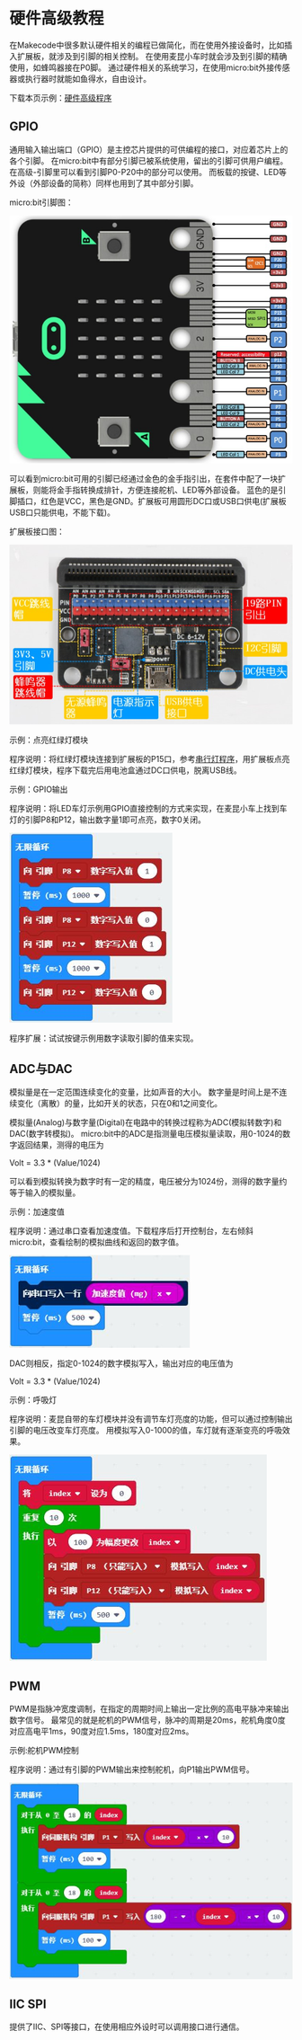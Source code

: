 # 硬件高级教程

在Makecode中很多默认硬件相关的编程已做简化，而在使用外接设备时，比如插入扩展板，就涉及到引脚的相关控制。
在使用麦昆小车时就会涉及到引脚的精确使用，如蜂鸣器接在P0脚。
通过硬件相关的系统学习，在使用micro:bit外接传感器或执行器时就能如鱼得水，自由设计。

下载本页示例：[硬件高级程序](https://github.com/mu-opensource/Tosee-docs/raw/master/SelfDriving/SelfDriving_MakeCode/sources/hardware.zip)

## GPIO

通用输入输出端口（GPIO）是主控芯片提供的可供编程的接口，对应着芯片上的各个引脚。
在micro:bit中有部分引脚已被系统使用，留出的引脚可供用户编程。在高级-引脚里可以看到引脚P0-P20中的部分可以使用。
而板载的按键、LED等外设（外部设备的简称）同样也用到了其中部分引脚。

micro:bit引脚图：

![](./images/hardware/microbit_pinout.jpg)

可以看到micro:bit可用的引脚已经通过金色的金手指引出，在套件中配了一块扩展板，则能将金手指转换成排针，方便连接舵机、LED等外部设备。
蓝色的是引脚插口，红色是VCC，黑色是GND。扩展板可用圆形DC口或USB口供电(扩展板USB口只能供电，不能下载)。

扩展板接口图：

![](./images/hardware/IObit_front.jpg)

示例：点亮红绿灯模块

程序说明：将红绿灯模块连接到扩展板的P15口，参考[串行灯程序](https://Tosee-docs.readthedocs.io/zh_CN/latest/SelfDriving/SelfDriving_MakeCode/SelfDriving_MakeCode_actuator.html#id5)，用扩展板点亮红绿灯模块，程序下载完后用电池盒通过DC口供电，脱离USB线。

示例：GPIO输出

程序说明：将LED车灯示例用GPIO直接控制的方式来实现，在麦昆小车上找到车灯的引脚P8和P12，输出数字量1即可点亮，数字0关闭。

![](./images/hardware/GPIOOutput.jpg)

程序扩展：试试按键示例用数字读取引脚的值来实现。

## ADC与DAC

模拟量是在一定范围连续变化的变量，比如声音的大小。
数字量是时间上是不连续变化（离散）的量，比如开关的状态，只在0和1之间变化。

模拟量(Analog)与数字量(Digital)在电路中的转换过程称为ADC(模拟转数字)和DAC(数字转模拟)。
micro:bit中的ADC是指测量电压模拟量读取，用0-1024的数字返回结果，测得的电压为 

Volt = 3.3 * (Value/1024)

可以看到模拟转换为数字时有一定的精度，电压被分为1024份，测得的数字量约等于输入的模拟量。

示例：加速度值

程序说明：通过串口查看加速度值。下载程序后打开控制台，左右倾斜micro:bit，查看绘制的模拟曲线和返回的数字值。

![](./images/hardware/GPIOADC.jpg)

DAC则相反，指定0-1024的数字模拟写入，输出对应的电压值为

Volt = 3.3 * (Value/1024)

示例：呼吸灯

程序说明：麦昆自带的车灯模块并没有调节车灯亮度的功能，但可以通过控制输出引脚的电压改变车灯亮度。
用模拟写入0-1000的值，车灯就有逐渐变亮的呼吸效果。

![](./images/hardware/GPIODAC.jpg)

## PWM

PWM是指脉冲宽度调制，在指定的周期时间上输出一定比例的高电平脉冲来输出数字信号。
最常见的就是舵机的PWM信号，脉冲的周期是20ms，舵机角度0度对应高电平1ms，90度对应1.5ms，180度对应2ms。

示例:舵机PWM控制

程序说明：通过有引脚的PWM输出来控制舵机，向P1输出PWM信号。

![](./images/hardware/GPIOPWM.jpg)

## IIC SPI

提供了IIC、SPI等接口，在使用相应外设时可以调用接口进行通信。

